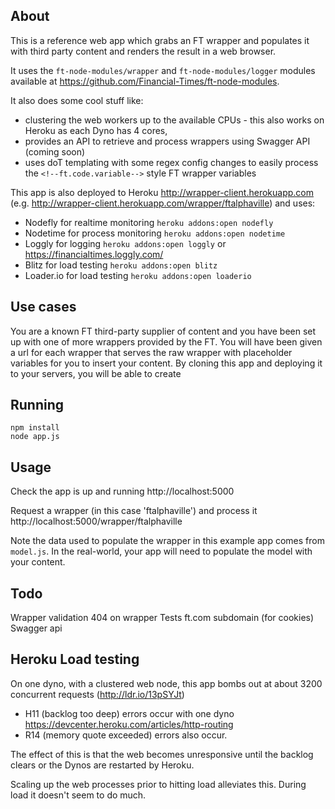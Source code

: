 About
-----

This is a reference web app which grabs an FT wrapper and populates it with third party content and renders the result in a web browser.

It uses the `ft-node-modules/wrapper` and `ft-node-modules/logger` modules available at https://github.com/Financial-Times/ft-node-modules.

It also does some cool stuff like:
 - clustering the web workers up to the available CPUs - this also works on Heroku as each Dyno has 4 cores,
 - provides an API to retrieve and process wrappers using Swagger API (coming soon)
 - uses doT templating with some regex config changes to easily process the `<!--ft.code.variable-->` style FT wrapper variables

This app is also deployed to Heroku http://wrapper-client.herokuapp.com (e.g. http://wrapper-client.herokuapp.com/wrapper/ftalphaville) and uses:
 - Nodefly for realtime monitoring `heroku addons:open nodefly`
 - Nodetime for process monitoring `heroku addons:open nodetime`
 - Loggly for logging `heroku addons:open loggly` or https://financialtimes.loggly.com/
 - Blitz for load testing `heroku addons:open blitz`
 - Loader.io for load testing `heroku addons:open loaderio`

Use cases
---------
You are a known FT third-party supplier of content and you have been set up with one of more wrappers provided by the FT.
You will have been given a url for each wrapper that serves the raw wrapper with placeholder variables for you to insert your content.
By cloning this app and deploying it to your servers, you will be able to create


Running
-------
    npm install
    node app.js

Usage
-----
Check the app is up and running
    http://localhost:5000

Request a wrapper (in this case 'ftalphaville') and process it
    http://localhost:5000/wrapper/ftalphaville

Note the data used to populate the wrapper in this example app comes from `model.js`. In the real-world, your app will need to populate the model with your content.

Todo
----
Wrapper validation
404 on wrapper
Tests
ft.com subdomain (for cookies)
Swagger api

Heroku Load testing
-------------------
On one dyno, with a clustered web node, this app bombs out at about 3200 concurrent requests (http://ldr.io/13pSYJt)
 - H11 (backlog too deep) errors occur with one dyno https://devcenter.heroku.com/articles/http-routing
 - R14 (memory quote exceeded) errors also occur.

The effect of this is that the web becomes unresponsive until the backlog clears or the Dynos are restarted by Heroku.

Scaling up the web processes prior to hitting load alleviates this.  During load it doesn't seem to do much.


